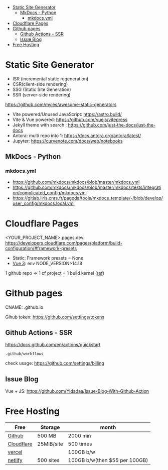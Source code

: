 <!-- TOC -->

- [Static Site Generator](#static-site-generator)
  - [MkDocs - Python](#mkdocs---python)
    - [mkdocs.yml](#mkdocsyml)
- [Cloudflare Pages](#cloudflare-pages)
- [Github pages](#github-pages)
  - [Github Actions - SSR](#github-actions---ssr)
  - [Issue Blog](#issue-blog)
- [Free Hosting](#free-hosting)

<!-- /TOC -->

# Static Site Generator
- ISR (incremental static regeneration)
- CSR(client-side rendering)
- SSG (Static Site Generation) 
- SSR (server-side rendering)

https://github.com/myles/awesome-static-generators

+ Vite powered/Unused JavaScript: https://astro.build/  
+ Vite & Vue powered: https://github.com/vuejs/vitepress  
+ Jekyll theme with search : https://github.com/just-the-docs/just-the-docs
+ Antora: multi repo into 1: https://docs.antora.org/antora/latest/
+ Jupyter: https://curvenote.com/docs/web/notebooks

## MkDocs - Python
### mkdocs.yml
- https://github.com/mkdocs/mkdocs/blob/master/mkdocs.yml
- https://github.com/mkdocs/mkdocs/blob/master/mkdocs/tests/integration/complicated_config/mkdocs.yml
- https://gitlab.liris.cnrs.fr/pagoda/tools/mkdocs_template/-/blob/develop/user_config/mkdocs.local.yml

# Cloudflare Pages
<YOUR_PROJECT_NAME>.pages.dev: https://developers.cloudflare.com/pages/platform/build-configuration/#framework-presets
- Static: Framework presets = None
- [Vue 3](https://developers.cloudflare.com/pages/framework-guides/deploy-a-vite3-project/): env NODE_VERSION>14.18

1 github repo => 1 cf project = 1 build kernel ([ref](https://community.cloudflare.com/t/cloudflare-pages-multiple-projects-with-a-single/287910))

# Github pages
CNAME: <user>.github.io

Gihub token: https://github.com/settings/tokens

## Github Actions - SSR
https://docs.github.com/en/actions/quickstart

    .github/workflows

check usage: https://github.com/settings/billing

## Issue Blog
Vue + JS: https://github.com/Yidadaa/Issue-Blog-With-Github-Action

# Free Hosting
|Free|Storage|month|
|---|---|---|
|[Github](https://docs.github.com/en/billing/managing-billing-for-github-actions/about-billing-for-github-actions)|500 MB|2000 min|
|[Cloudflare](https://developers.cloudflare.com/pages/platform/limits/)|25MiB/site|500 times|
|[vercel](https://vercel.com/pricing)||100GB b/w|
|[netlify](https://www.netlify.com/pricing/#features)|500 sites|100GB b/w(then $55 per 100GB)|